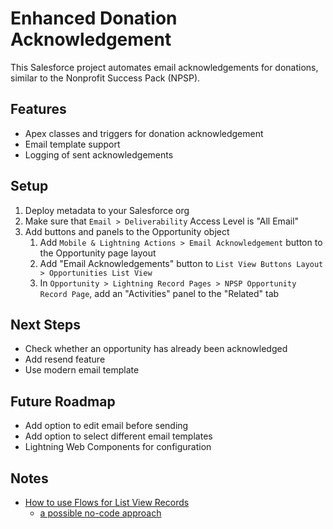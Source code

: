 # Enhanced Donation Acknowledgement

This Salesforce project automates email acknowledgements for donations, similar to the Nonprofit Success Pack (NPSP).

## Features

- Apex classes and triggers for donation acknowledgement
- Email template support
- Logging of sent acknowledgements

## Setup

1. Deploy metadata to your Salesforce org
1. Make sure that `Email > Deliverability` Access Level is "All Email"
1. Add buttons and panels to the Opportunity object
   1. Add `Mobile & Lightning Actions > Email Acknowledgement` button to the Opportunity page layout
   1. Add "Email Acknowledgements" button to `List View Buttons Layout > Opportunities List View`
   1. In `Opportunity > Lightning Record Pages > NPSP Opportunity Record Page`, add an "Activities" panel to the "Related" tab

## Next Steps

- Check whether an opportunity has already been acknowledged
- Add resend feature
- Use modern email template

## Future Roadmap

- Add option to edit email before sending
- Add option to select different email templates
- Lightning Web Components for configuration

## Notes

- [How to use Flows for List View Records](https://www.accidentalcodersf.com/2020/07/use-flows-from-list-views-salesforce.html)
  - [a possible no-code approach](https://www.accidentalcodersf.com/2023/02/flow-list-view-pass-records.html)
